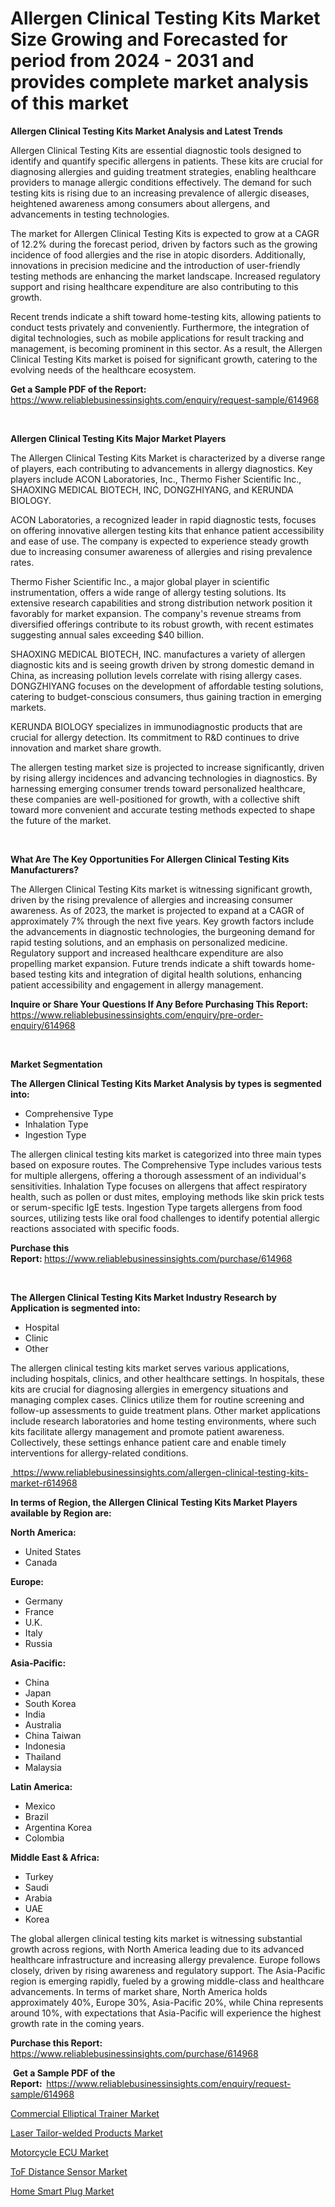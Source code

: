 <p><h1>Allergen Clinical Testing Kits Market Size Growing and Forecasted for period from 2024 - 2031 and provides complete market analysis of this market</h1></p><p><strong>Allergen Clinical Testing Kits Market Analysis and Latest Trends</strong></p>
<p><p>Allergen Clinical Testing Kits are essential diagnostic tools designed to identify and quantify specific allergens in patients. These kits are crucial for diagnosing allergies and guiding treatment strategies, enabling healthcare providers to manage allergic conditions effectively. The demand for such testing kits is rising due to an increasing prevalence of allergic diseases, heightened awareness among consumers about allergens, and advancements in testing technologies.</p><p>The market for Allergen Clinical Testing Kits is expected to grow at a CAGR of 12.2% during the forecast period, driven by factors such as the growing incidence of food allergies and the rise in atopic disorders. Additionally, innovations in precision medicine and the introduction of user-friendly testing methods are enhancing the market landscape. Increased regulatory support and rising healthcare expenditure are also contributing to this growth. </p><p>Recent trends indicate a shift toward home-testing kits, allowing patients to conduct tests privately and conveniently. Furthermore, the integration of digital technologies, such as mobile applications for result tracking and management, is becoming prominent in this sector. As a result, the Allergen Clinical Testing Kits market is poised for significant growth, catering to the evolving needs of the healthcare ecosystem.</p></p>
<p><strong>Get a Sample PDF of the Report:&nbsp;</strong> <a href="https://www.reliablebusinessinsights.com/enquiry/request-sample/614968?utm_campaign=57&utm_medium=2&utm_source=Github&utm_content=ia&utm_term=01102024&utm_id=allergen-clinical-testing-kits">https://www.reliablebusinessinsights.com/enquiry/request-sample/614968</a></p>
<p>&nbsp;</p>
<p><strong>Allergen Clinical Testing Kits Major Market Players</strong></p>
<p><p>The Allergen Clinical Testing Kits Market is characterized by a diverse range of players, each contributing to advancements in allergy diagnostics. Key players include ACON Laboratories, Inc., Thermo Fisher Scientific Inc., SHAOXING MEDICAL BIOTECH, INC, DONGZHIYANG, and KERUNDA BIOLOGY. </p><p>ACON Laboratories, a recognized leader in rapid diagnostic tests, focuses on offering innovative allergen testing kits that enhance patient accessibility and ease of use. The company is expected to experience steady growth due to increasing consumer awareness of allergies and rising prevalence rates.</p><p>Thermo Fisher Scientific Inc., a major global player in scientific instrumentation, offers a wide range of allergy testing solutions. Its extensive research capabilities and strong distribution network position it favorably for market expansion. The company's revenue streams from diversified offerings contribute to its robust growth, with recent estimates suggesting annual sales exceeding $40 billion.</p><p>SHAOXING MEDICAL BIOTECH, INC. manufactures a variety of allergen diagnostic kits and is seeing growth driven by strong domestic demand in China, as increasing pollution levels correlate with rising allergy cases. DONGZHIYANG focuses on the development of affordable testing solutions, catering to budget-conscious consumers, thus gaining traction in emerging markets. </p><p>KERUNDA BIOLOGY specializes in immunodiagnostic products that are crucial for allergy detection. Its commitment to R&D continues to drive innovation and market share growth. </p><p>The allergen testing market size is projected to increase significantly, driven by rising allergy incidences and advancing technologies in diagnostics. By harnessing emerging consumer trends toward personalized healthcare, these companies are well-positioned for growth, with a collective shift toward more convenient and accurate testing methods expected to shape the future of the market.</p></p>
<p>&nbsp;</p>
<p><strong>What Are The Key Opportunities For Allergen Clinical Testing Kits Manufacturers?</strong></p>
<p><p>The Allergen Clinical Testing Kits market is witnessing significant growth, driven by the rising prevalence of allergies and increasing consumer awareness. As of 2023, the market is projected to expand at a CAGR of approximately 7% through the next five years. Key growth factors include the advancements in diagnostic technologies, the burgeoning demand for rapid testing solutions, and an emphasis on personalized medicine. Regulatory support and increased healthcare expenditure are also propelling market expansion. Future trends indicate a shift towards home-based testing kits and integration of digital health solutions, enhancing patient accessibility and engagement in allergy management.</p></p>
<p><strong>Inquire or Share Your Questions If Any Before Purchasing This Report:</strong> <a href="https://www.reliablebusinessinsights.com/enquiry/pre-order-enquiry/614968?utm_campaign=57&utm_medium=2&utm_source=Github&utm_content=ia&utm_term=01102024&utm_id=allergen-clinical-testing-kits">https://www.reliablebusinessinsights.com/enquiry/pre-order-enquiry/614968</a></p>
<p>&nbsp;</p>
<p><strong>Market Segmentation</strong></p>
<p><strong>The Allergen Clinical Testing Kits Market Analysis by types is segmented into:</strong></p>
<p><ul><li>Comprehensive Type</li><li>Inhalation Type</li><li>Ingestion Type</li></ul></p>
<p><p>The allergen clinical testing kits market is categorized into three main types based on exposure routes. The Comprehensive Type includes various tests for multiple allergens, offering a thorough assessment of an individual's sensitivities. Inhalation Type focuses on allergens that affect respiratory health, such as pollen or dust mites, employing methods like skin prick tests or serum-specific IgE tests. Ingestion Type targets allergens from food sources, utilizing tests like oral food challenges to identify potential allergic reactions associated with specific foods.</p></p>
<p><strong>Purchase this Report:&nbsp;</strong><a href="https://www.reliablebusinessinsights.com/purchase/614968?utm_campaign=57&utm_medium=2&utm_source=Github&utm_content=ia&utm_term=01102024&utm_id=allergen-clinical-testing-kits">https://www.reliablebusinessinsights.com/purchase/614968</a></p>
<p>&nbsp;</p>
<p><strong>The Allergen Clinical Testing Kits Market Industry Research by Application is segmented into:</strong></p>
<p><ul><li>Hospital</li><li>Clinic</li><li>Other</li></ul></p>
<p><p>The allergen clinical testing kits market serves various applications, including hospitals, clinics, and other healthcare settings. In hospitals, these kits are crucial for diagnosing allergies in emergency situations and managing complex cases. Clinics utilize them for routine screening and follow-up assessments to guide treatment plans. Other market applications include research laboratories and home testing environments, where such kits facilitate allergy management and promote patient awareness. Collectively, these settings enhance patient care and enable timely interventions for allergy-related conditions.</p></p>
<p><a href="https://www.reliablebusinessinsights.com/allergen-clinical-testing-kits-market-r614968?utm_campaign=57&utm_medium=2&utm_source=Github&utm_content=ia&utm_term=01102024&utm_id=allergen-clinical-testing-kits">&nbsp;https://www.reliablebusinessinsights.com/allergen-clinical-testing-kits-market-r614968</a></p>
<p><strong>In terms of Region, the Allergen Clinical Testing Kits Market Players available by Region are:</strong></p>
<p>
    <p> <strong> North America: </strong>
        <ul>
            <li>United States</li>
            <li>Canada</li>
        </ul>
        </p> 
    <p> <strong> Europe: </strong>
        <ul>
            <li>Germany</li>
            <li>France</li>
            <li>U.K.</li>
            <li>Italy</li>
            <li>Russia</li>
        </ul>
        </p> 
    <p> <strong> Asia-Pacific: </strong>
        <ul>
            <li>China</li>
            <li>Japan</li>
            <li>South Korea</li>
            <li>India</li>
            <li>Australia</li>
            <li>China Taiwan</li>
            <li>Indonesia</li>
            <li>Thailand</li>
            <li>Malaysia</li>
        </ul>
        </p> 
    <p> <strong> Latin America: </strong>
        <ul>
            <li>Mexico</li>
            <li>Brazil</li>
            <li>Argentina Korea</li>
            <li>Colombia</li>
        </ul>
        </p> 
    <p> <strong> Middle East & Africa: </strong>
        <ul>
            <li>Turkey</li>
            <li>Saudi</li>
            <li>Arabia</li>
            <li>UAE</li>
            <li>Korea</li>
        </ul>
    </p>
    </p>
<p><p>The global allergen clinical testing kits market is witnessing substantial growth across regions, with North America leading due to its advanced healthcare infrastructure and increasing allergy prevalence. Europe follows closely, driven by rising awareness and regulatory support. The Asia-Pacific region is emerging rapidly, fueled by a growing middle-class and healthcare advancements. In terms of market share, North America holds approximately 40%, Europe 30%, Asia-Pacific 20%, while China represents around 10%, with expectations that Asia-Pacific will experience the highest growth rate in the coming years.</p></p>
<p><strong>Purchase this Report: </strong><a href="https://www.reliablebusinessinsights.com/purchase/614968?utm_campaign=57&utm_medium=2&utm_source=Github&utm_content=ia&utm_term=01102024&utm_id=allergen-clinical-testing-kits">https://www.reliablebusinessinsights.com/purchase/614968</a></p>
<p>&nbsp;<strong>Get a Sample PDF of the Report:&nbsp;&nbsp;</strong><a href="https://www.reliablebusinessinsights.com/enquiry/request-sample/614968?utm_campaign=57&utm_medium=2&utm_source=Github&utm_content=ia&utm_term=01102024&utm_id=allergen-clinical-testing-kits">https://www.reliablebusinessinsights.com/enquiry/request-sample/614968</a></p>
<p><strong></strong></p>
<p><p><a href="https://www.linkedin.com/pulse/global-commercial-elliptical-trainer-market-trends-analysis-ev6pf?utm_campaign=57&utm_medium=2&utm_source=Github&utm_content=ia&utm_term=01102024&utm_id=allergen-clinical-testing-kits">Commercial Elliptical Trainer Market</a></p><p><a href="https://github.com/MaryNelson695/Market-Research-Report-List-1/blob/main/laser-tailor-welded-products-market.md?utm_campaign=57&utm_medium=2&utm_source=Github&utm_content=ia&utm_term=01102024&utm_id=allergen-clinical-testing-kits">Laser Tailor-welded Products Market</a></p><p><a href="https://issuu.com/reportprime-2/docs/motorcycle-ecu-market-size-2030.ppt_7def7a7a878712?utm_campaign=57&utm_medium=2&utm_source=Github&utm_content=ia&utm_term=01102024&utm_id=allergen-clinical-testing-kits">Motorcycle ECU Market</a></p><p><a href="https://issuu.com/reportprime-2/docs/tof-distance-sensor-market-size-203_a2fa8d4a7d2e5c?utm_campaign=57&utm_medium=2&utm_source=Github&utm_content=ia&utm_term=01102024&utm_id=allergen-clinical-testing-kits">ToF Distance Sensor Market</a></p><p><a href="https://www.linkedin.com/pulse/global-home-smart-plug-market-status-2024-2031-forecast-region-afzvf?utm_campaign=57&utm_medium=2&utm_source=Github&utm_content=ia&utm_term=01102024&utm_id=allergen-clinical-testing-kits">Home Smart Plug Market</a></p></p>